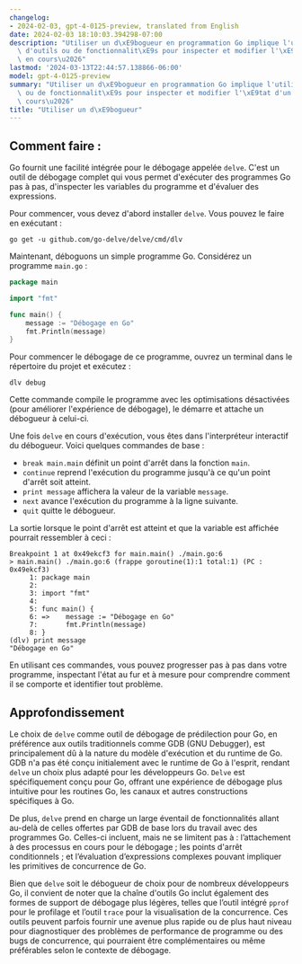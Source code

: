 ```yaml
---
changelog:
- 2024-02-03, gpt-4-0125-preview, translated from English
date: 2024-02-03 18:10:03.394298-07:00
description: "Utiliser un d\xE9bogueur en programmation Go implique l'utilisation\
  \ d'outils ou de fonctionnalit\xE9s pour inspecter et modifier l'\xE9tat d'un programme\
  \ en cours\u2026"
lastmod: '2024-03-13T22:44:57.138866-06:00'
model: gpt-4-0125-preview
summary: "Utiliser un d\xE9bogueur en programmation Go implique l'utilisation d'outils\
  \ ou de fonctionnalit\xE9s pour inspecter et modifier l'\xE9tat d'un programme en\
  \ cours\u2026"
title: "Utiliser un d\xE9bogueur"
---
```


## Comment faire :
Go fournit une facilité intégrée pour le débogage appelée `delve`. C'est un outil de débogage complet qui vous permet d'exécuter des programmes Go pas à pas, d'inspecter les variables du programme et d'évaluer des expressions.

Pour commencer, vous devez d'abord installer `delve`. Vous pouvez le faire en exécutant :

```shell
go get -u github.com/go-delve/delve/cmd/dlv
```

Maintenant, déboguons un simple programme Go. Considérez un programme `main.go` :

```go
package main

import "fmt"

func main() {
    message := "Débogage en Go"
    fmt.Println(message)
}
```

Pour commencer le débogage de ce programme, ouvrez un terminal dans le répertoire du projet et exécutez :

```shell
dlv debug
```

Cette commande compile le programme avec les optimisations désactivées (pour améliorer l'expérience de débogage), le démarre et attache un débogueur à celui-ci.

Une fois `delve` en cours d'exécution, vous êtes dans l'interpréteur interactif du débogueur. Voici quelques commandes de base :

- `break main.main` définit un point d'arrêt dans la fonction `main`.
- `continue` reprend l'exécution du programme jusqu'à ce qu'un point d'arrêt soit atteint.
- `print message` affichera la valeur de la variable `message`.
- `next` avance l'exécution du programme à la ligne suivante.
- `quit` quitte le débogueur.

La sortie lorsque le point d'arrêt est atteint et que la variable est affichée pourrait ressembler à ceci :

```shell
Breakpoint 1 at 0x49ekcf3 for main.main() ./main.go:6
> main.main() ./main.go:6 (frappe goroutine(1):1 total:1) (PC : 0x49ekcf3)
     1: package main
     2:
     3: import "fmt"
     4:
     5: func main() {
     6: =>    message := "Débogage en Go"
     7:       fmt.Println(message)
     8: }
(dlv) print message
"Débogage en Go"
```

En utilisant ces commandes, vous pouvez progresser pas à pas dans votre programme, inspectant l'état au fur et à mesure pour comprendre comment il se comporte et identifier tout problème.

## Approfondissement
Le choix de `delve` comme outil de débogage de prédilection pour Go, en préférence aux outils traditionnels comme GDB (GNU Debugger), est principalement dû à la nature du modèle d'exécution et du runtime de Go. GDB n'a pas été conçu initialement avec le runtime de Go à l'esprit, rendant `delve` un choix plus adapté pour les développeurs Go. `Delve` est spécifiquement conçu pour Go, offrant une expérience de débogage plus intuitive pour les routines Go, les canaux et autres constructions spécifiques à Go.

De plus, `delve` prend en charge un large éventail de fonctionnalités allant au-delà de celles offertes par GDB de base lors du travail avec des programmes Go. Celles-ci incluent, mais ne se limitent pas à : l’attachement à des processus en cours pour le débogage ; les points d'arrêt conditionnels ; et l’évaluation d’expressions complexes pouvant impliquer les primitives de concurrence de Go.

Bien que `delve` soit le débogueur de choix pour de nombreux développeurs Go, il convient de noter que la chaîne d'outils Go inclut également des formes de support de débogage plus légères, telles que l’outil intégré `pprof` pour le profilage et l’outil `trace` pour la visualisation de la concurrence. Ces outils peuvent parfois fournir une avenue plus rapide ou de plus haut niveau pour diagnostiquer des problèmes de performance de programme ou des bugs de concurrence, qui pourraient être complémentaires ou même préférables selon le contexte de débogage.
